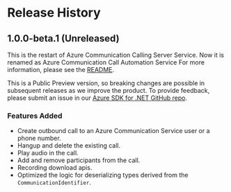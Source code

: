 # Release History

## 1.0.0-beta.1 (Unreleased)
This is the restart of Azure Communication Calling Server Service. Now it is renamed as Azure Communication Call Automation Service For more information, please see the [README][read_me].

This is a Public Preview version, so breaking changes are possible in subsequent releases as we improve the product. To provide feedback, please submit an issue in our [Azure SDK for .NET GitHub repo](https://github.com/Azure/azure-sdk-for-net/issues).

### Features Added
- Create outbound call to an Azure Communication Service user or a phone number.
- Hangup and delete the existing call.
- Play audio in the call.
- Add and remove participants from the call.
- Recording download apis.
- Optimized the logic for deserializing types derived from the `CommunicationIdentifier`.

<!-- LINKS -->
[read_me]: https://github.com/Azure/azure-sdk-for-net/blob/main/sdk/communication/Azure.Communication.CallAutomation/README.md
[DTMF]: https://en.wikipedia.org/wiki/Dual-tone_multi-frequency_signaling

